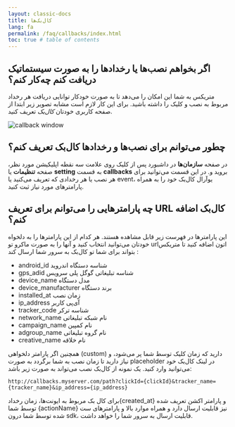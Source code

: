 ```yaml
---
layout: classic-docs
title: کال‌بک‌ها
lang: fa
permalink: /faq/callbacks/index.html
toc: true # table of contents
---
```


## اگر بخواهم نصب‌ها یا رخدادها را به صورت سیستماتیک دریافت کنم چه‌کار کنم؟

متریکس به شما این امکان را می‌دهد تا به صورت خودکار توانایی دریافت هر رخداد مربوط به نصب و کلیک را داشته باشید. برای این کار لازم است مشابه تصویر زیر ابتدا از صفحه کاربری خودتان *کال‌بک* تعریف کنید. 

<img src="{{ '/images/set-callback.jpg' | relative_url }}" alt="callback window"/>

## چطور می‌توانم برای نصب‌ها و رخدادها کال‌بک تعریف کنم؟

در صفحه **سازمان‌ها** در داشبورد پس از کلیک روی علامت سه نقطه اپلیکیشن مورد نظر، صفحه **تنظیمات** یا **setting** به قسمت **callbacks** بروید و. در این قسمت می‌توانید برای هر نصب یا هر رخدادی که تعریف می‌کنید یا event، یوآرال کال‌بک خود را به همراه پارامترهای مورد نیاز ثبت کنید.

## چه پارامترهایی را می‌توانم برای تعریف URL کال‌بک اضافه کنم؟

این پارامترها در فهرست زیر قابل مشاهده هستند. هر کدام از این پارامترها را به دلخواه خودتان می‌توانید انتخاب کنید و آنها را به صورت ماکرو تو urlاتون اضافه کنید تا متریکس بتواند برای شما تو کال‌بک به سرور شما ارسال کند :
- android_id شناسه دستگاه اندروید
- gps_adid شناسه تبلیغاتی گوگل پلی سرویس
- device_name مدل دستگاه
- device_manufacturer برند دستگاه
- installed_at زمان نصب
- ip_address آی‌پی کاربر
- tracker_code شناسه ترکر
- network_name نام شبکه تبلیغاتی
- campaign_name نام کمپین
- adgroup_name نام گروه تبلیغاتی
- creative_name نام خلاقه
 

همچنین اگر پارامتر دلخواهی (custom) دارید که زمان کلیک توسط شما پر می‌شود، و نیاز دارید تا زمان نصب به شما برگردد به صورت placeholder در لینک کال‌بک خود می‌توانید وارد کنید.
یک نمونه از کال‌بک نصب می‌تواند به صورت زیر  باشد:

```
http://callbacks.myserver.com/path?clickId={clickId}&tracker_name={tracker_name}&ip_address={ip_address}
```

برای کال بک مربوط به ایونت‌ها، زمان رخداد{created_at} و پارامتر اکشن تعریف شده توسط شما {actionName}  نیز قابلیت ارسال دارد و همراه موارد بالا  و پارامترهای ست شده توسط شما درون sdk، قابلیت ارسال به سرور شما را خواهد داشت.

